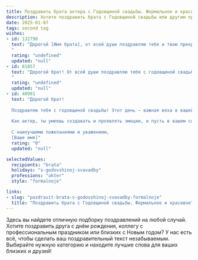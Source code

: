 ```yaml
---
title: Поздравить брата актера с Годовщиной свадьбы. Формальное и красивое
description: Хотите поздравить брата с Годовщиной свадьбы или другим праздником? Наш ИИ создаст незабываемое поздравление, а вы обязательно выделитесь среди других.  
date: 2025-01-07
tags: second tag
wishes:
- id: 132790
  text: "Дорогой [Имя брата], от всей души поздравляю тебя и твою прекрасную супругу с годовщиной свадьбы! Желаю вам, талантливым и ярким актерам жизни, чтобы ваша семейная сцена всегда оставалась  наполнена любовью, счастьем, взаимным уважением и  яркими, запоминающимися моментами. Пусть ваш союз будет таким же крепким и гармоничным, как  лучшие театральные постановки.  Счастья вам и долгих лет совместной жизни!
  "
  rating: "undefined"
  updated: "null"
- id: 81857
  text: "Дорогой брат! От всей души поздравляю тебя с годовщиной свадьбы! Пусть твоя семейная жизнь будет яркой и запоминающейся, словно твоя игра на сцене. Желаю вам с любимой супругой неиссякаемой любви, счастья, взаимопонимания и много-много счастливых лет вместе!
  "
  rating: "undefined"
  updated: "null"
- id: 40981
  text: "Дорогой брат!
  
  Поздравляю тебя с годовщиной свадьбы! Этот день — важная веха в вашей жизни, символ любви и преданности, которая крепнет с каждым годом.
  
  Как актер, ты умеешь создавать и проявлять эмоции, и пусть в вашем совместном пути будет гораздо больше ярких ролей, волнующих эпизодов и счастливых моментов. Желаю, чтобы каждый день дарил вам вдохновение, радость и взаимопонимание. Пусть ваша жизнь будет наполнена искренними чувствами и гармонией!
  
  С наилучшими пожеланиями и уважением,
  [Ваше имя]"
  rating: "0"
  updated: "null"

selectedValues:
  recipients: "brata"
  holidays: "s-godovshinoj-svavadby"
  professions: "akter"
  style: "formalnoje"

links:
- slug: "pozdravit-brata-s-godovshinoj-svavadby-formalnoje"
  title: "Поздравить брата с Годовщиной свадьбы. Формальное и красивое"
---
```


Здесь вы найдете отличную подборку поздравлений на любой случай. 
Хотите поздравить друга с днём рождения, коллегу с профессиональным праздником или близких с Новым годом? У нас есть всё, чтобы сделать ваш поздравительный текст незабываемым. Выбирайте нужную категорию и находите лучшие слова для ваших близких и друзей!
